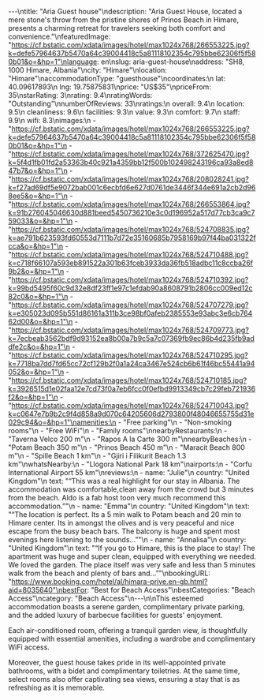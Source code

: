 ---\ntitle: "Aria Guest house"\ndescription: "Aria Guest House, located a mere stone's throw from the pristine shores of Prinos Beach in Himare, presents a charming retreat for travelers seeking both comfort and convenience."\nfeaturedImage: "https://cf.bstatic.com/xdata/images/hotel/max1024x768/266553225.jpg?k=defe57964637b5470a64c39004418c5a81118102354c795bbe62306f5f580b01&o=&hp=1"\nlanguage: en\nslug: aria-guest-house\naddress: "SH8, 1000 Himare, Albania"\ncity: "Himare"\nlocation: "Himare"\naccommodationType: "guesthouse"\ncoordinates:\n  lat: 40.09617893\n  lng: 19.75875831\nprice: "US$35"\npriceFrom: 35\nstarRating: 3\nrating: 9.4\nratingWords: "Outstanding"\nnumberOfReviews: 33\nratings:\n  overall: 9.4\n  location: 9.5\n  cleanliness: 9.6\n  facilities: 9.3\n  value: 9.3\n  comfort: 9.7\n  staff: 9.9\n  wifi: 8.3\nimages:\n  - "https://cf.bstatic.com/xdata/images/hotel/max1024x768/266553225.jpg?k=defe57964637b5470a64c39004418c5a81118102354c795bbe62306f5f580b01&o=&hp=1"\n  - "https://cf.bstatic.com/xdata/images/hotel/max1024x768/372625470.jpg?k=5f4d1fb01fd2a53363b40c921a4359bb12f500b102498243196ca93a8ed847b7&o=&hp=1"\n  - "https://cf.bstatic.com/xdata/images/hotel/max1024x768/208028241.jpg?k=f27ad69df5e9072bab001c6ecbfd6e627d0761de3446f344e691a2cb2d968ee5&o=&hp=1"\n  - "https://cf.bstatic.com/xdata/images/hotel/max1024x768/266553864.jpg?k=91b276045046630d881beed5450736210e3c0d196952a517d77cb3ca9c759033&o=&hp=1"\n  - "https://cf.bstatic.com/xdata/images/hotel/max1024x768/524708835.jpg?k=ae791b623593fd60553d7111b7d72e35160685b7958169b97f44ba031322fcca&o=&hp=1"\n  - "https://cf.bstatic.com/xdata/images/hotel/max1024x768/524710488.jpg?k=c718f66107a593eb891522a301b63fceb3933da36fb518adbc11c8ccba26f9b2&o=&hp=1"\n  - "https://cf.bstatic.com/xdata/images/hotel/max1024x768/524710392.jpg?k=99bd5495f60c9d32e8df23ff1e97c1efdab90a8608791b2806cc009ed12c82c0&o=&hp=1"\n  - "https://cf.bstatic.com/xdata/images/hotel/max1024x768/524707279.jpg?k=e305023d095b551d86161a311b3ce98bf0afeb2385553e93abc3e6cb76462d00&o=&hp=1"\n  - "https://cf.bstatic.com/xdata/images/hotel/max1024x768/524709773.jpg?k=7ecbeab3562bdf9d93152ea8b00a7b9c5a7c07369fb9ec86b4d235fb9addfe2c&o=&hp=1"\n  - "https://cf.bstatic.com/xdata/images/hotel/max1024x768/524710295.jpg?k=7718ba7dd7fd65cc72cf129b2f0a1a24ca3467e524cb6b61f46bc55441a94052&o=&hp=1"\n  - "https://cf.bstatic.com/xdata/images/hotel/max1024x768/524710185.jpg?k=3926515d1e02faa12e7cd73f0a7eb6fcc0f0efbd9913349cb7c29feb721936f2&o=&hp=1"\n  - "https://cf.bstatic.com/xdata/images/hotel/max1024x768/524710043.jpg?k=c0647e7b9b2c9f4d858a9d070c64205606d2793800f48046655755d31e029c94&o=&hp=1"\namenities:\n  - "Free parking"\n  - "Non-smoking rooms"\n  - "Free WiFi"\n  - "Family rooms"\nnearbyRestaurants:\n  - "Taverna Velco 200 m"\n  - "Rapos A la Carte 300 m"\nnearbyBeaches:\n  - "Potam Beach 350 m"\n  - "Prinos Beach 450 m"\n  - "Maracit Beach 800 m"\n  - "Spille Beach 1 km"\n  - "Gjiri i Filikurit Beach 1.3 km"\nwhatsNearby:\n  - "Llogora National Park 18 km"\nairports:\n  - "Corfu International Airport 55 km"\nreviews:\n  - name: "Julie"\n    country: "United Kingdom"\n    text: "“This was a real highlight for our stay in Albania. The accommodation was comfortable,clean away from the crowd but 3 minutes from the beach. Aldo is a fab host toon very much recommend this accommodation.”"\n  - name: "Emma"\n    country: "United Kingdom"\n    text: "“The location is perfect. Its a 5 min walk to Potam beach and 20 min to Himare center. Its in amongst the olives and is very peaceful and nice escape from the busy beach bars. The balcony is huge and spent most evenings here listening to the sounds...”"\n  - name: "Annalisa"\n    country: "United Kingdom"\n    text: "“If you go to Himare, this is the place to stay!
The apartment was huge and super clean, equipped with everything we needed. We loved the garden. The place itself was very safe and less than 5 minutes walk from the beach and plenty of bars and...”"\nbookingURL: "https://www.booking.com/hotel/al/himara-prive.en-gb.html?aid=8035640"\nbestFor: "Best for Beach Access"\nbestCategories: "Beach Access"\ncategory: "Beach Access"\n---\n\nThis esteemed accommodation boasts a serene garden, complimentary private parking, and the added luxury of barbecue facilities for guests' enjoyment. 

Each air-conditioned room, offering a tranquil garden view, is thoughtfully equipped with essential amenities, including a wardrobe and complimentary WiFi access. 

Moreover, the guest house takes pride in its well-appointed private bathrooms, with a bidet and complimentary toiletries. At the same time, select rooms also offer captivating sea views, ensuring a stay that is as refreshing as it is memorable.
